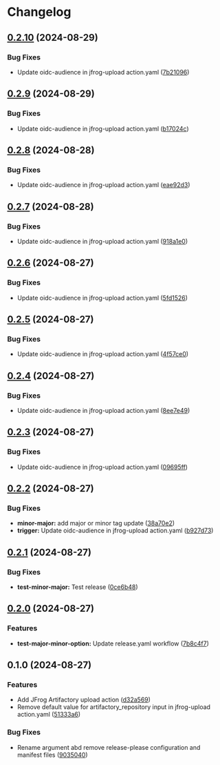 # Changelog

## [0.2.10](https://github.com/LedgerHQ/actions-security/compare/actions/jfrog-upload-0.2.9...actions/jfrog-upload-0.2.10) (2024-08-29)


### Bug Fixes

* Update oidc-audience in jfrog-upload action.yaml ([7b21096](https://github.com/LedgerHQ/actions-security/commit/7b2109681028748b80845952593c71b3fa192299))

## [0.2.9](https://github.com/LedgerHQ/actions-security/compare/actions/jfrog-upload-0.2.8...actions/jfrog-upload-0.2.9) (2024-08-29)


### Bug Fixes

* Update oidc-audience in jfrog-upload action.yaml ([b17024c](https://github.com/LedgerHQ/actions-security/commit/b17024ca1e0b49822e97597d1c43114546002d72))

## [0.2.8](https://github.com/LedgerHQ/actions-security/compare/actions/jfrog-upload-0.2.7...actions/jfrog-upload-0.2.8) (2024-08-28)


### Bug Fixes

* Update oidc-audience in jfrog-upload action.yaml ([eae92d3](https://github.com/LedgerHQ/actions-security/commit/eae92d3db20bfd17ac2ce63c1ad42cbe35a733de))

## [0.2.7](https://github.com/LedgerHQ/actions-security/compare/actions/jfrog-upload-0.2.6...actions/jfrog-upload-0.2.7) (2024-08-28)


### Bug Fixes

* Update oidc-audience in jfrog-upload action.yaml ([918a1e0](https://github.com/LedgerHQ/actions-security/commit/918a1e0e5f4259a34dbfa66cc992eef696f41f07))

## [0.2.6](https://github.com/LedgerHQ/actions-security/compare/actions/jfrog-upload-0.2.5...actions/jfrog-upload-0.2.6) (2024-08-27)


### Bug Fixes

* Update oidc-audience in jfrog-upload action.yaml ([5fd1526](https://github.com/LedgerHQ/actions-security/commit/5fd1526753df41e38f17d0371ad34c90f5d0c1cf))

## [0.2.5](https://github.com/LedgerHQ/actions-security/compare/actions/jfrog-upload-0.2.4...actions/jfrog-upload-0.2.5) (2024-08-27)


### Bug Fixes

* Update oidc-audience in jfrog-upload action.yaml ([4f57ce0](https://github.com/LedgerHQ/actions-security/commit/4f57ce093f27bf5cd8637084c55c02fb8f650966))

## [0.2.4](https://github.com/LedgerHQ/actions-security/compare/actions/jfrog-upload-0.2.3...actions/jfrog-upload-0.2.4) (2024-08-27)


### Bug Fixes

* Update oidc-audience in jfrog-upload action.yaml ([8ee7e49](https://github.com/LedgerHQ/actions-security/commit/8ee7e49a213745101ebaf8d5b37916b71324df35))

## [0.2.3](https://github.com/LedgerHQ/actions-security/compare/actions/jfrog-upload-0.2.2...actions/jfrog-upload-0.2.3) (2024-08-27)


### Bug Fixes

* Update oidc-audience in jfrog-upload action.yaml ([09695ff](https://github.com/LedgerHQ/actions-security/commit/09695ffa8666e8379502831df9da70ab4f318f1d))

## [0.2.2](https://github.com/LedgerHQ/actions-security/compare/actions/jfrog-upload-0.2.1...actions/jfrog-upload-0.2.2) (2024-08-27)


### Bug Fixes

* **minor-major:** add major or minor tag update ([38a70e2](https://github.com/LedgerHQ/actions-security/commit/38a70e21aef870f15e774f28e0b2740587106d46))
* **trigger:** Update oidc-audience in jfrog-upload action.yaml ([b927d73](https://github.com/LedgerHQ/actions-security/commit/b927d737a401193006ea73261c0c30aaef47bdac))

## [0.2.1](https://github.com/LedgerHQ/actions-security/compare/actions/jfrog-upload-0.2.0...actions/jfrog-upload-0.2.1) (2024-08-27)


### Bug Fixes

* **test-minor-major:** Test release ([0ce6b48](https://github.com/LedgerHQ/actions-security/commit/0ce6b487581f649a775df67d9b12a41b7a9a2bbe))

## [0.2.0](https://github.com/LedgerHQ/actions-security/compare/actions/jfrog-upload-0.1.0...actions/jfrog-upload-0.2.0) (2024-08-27)


### Features

* **test-major-minor-option:** Update release.yaml workflow ([7b8c4f7](https://github.com/LedgerHQ/actions-security/commit/7b8c4f7ccf09ccc40ad75dc563924b369c8145c5))

## 0.1.0 (2024-08-27)


### Features

* Add JFrog Artifactory upload action ([d32a569](https://github.com/LedgerHQ/actions-security/commit/d32a569eceebc209917b8f9a86fb7cb1003364d3))
* Remove default value for artifactory_repository input in jfrog-upload action.yaml ([51333a6](https://github.com/LedgerHQ/actions-security/commit/51333a6e730bd4c0a603bb1eea57f7a47eaff3b6))


### Bug Fixes

* Rename argument abd remove release-please configuration and manifest files ([9035040](https://github.com/LedgerHQ/actions-security/commit/9035040f488c709f2fa9afd0c514f0a71f5f54d0))

